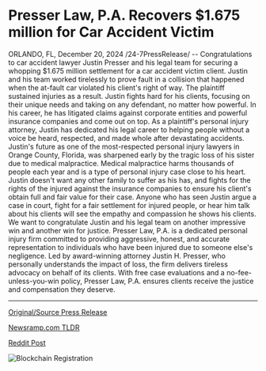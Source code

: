 # Presser Law, P.A. Recovers $1.675 million for Car Accident Victim

ORLANDO, FL, December 20, 2024 /24-7PressRelease/ -- Congratulations to car accident lawyer Justin Presser and his legal team for securing a whopping $1.675 million settlement for a car accident victim client. Justin and his team worked tirelessly to prove fault in a collision that happened when the at-fault car violated his client's right of way. The plaintiff sustained injuries as a result.   Justin fights hard for his clients, focusing on their unique needs and taking on any defendant, no matter how powerful. In his career, he has litigated claims against corporate entities and powerful insurance companies and come out on top. As a plaintiff's personal injury attorney, Justin has dedicated his legal career to helping people without a voice be heard, respected, and made whole after devastating accidents.  Justin's future as one of the most-respected personal injury lawyers in Orange County, Florida, was sharpened early by the tragic loss of his sister due to medical malpractice. Medical malpractice harms thousands of people each year and is a type of personal injury case close to his heart. Justin doesn't want any other family to suffer as his has, and fights for the rights of the injured against the insurance companies to ensure his client's obtain full and fair value for their case.  Anyone who has seen Justin argue a case in court, fight for a fair settlement for injured people, or hear him talk about his clients will see the empathy and compassion he shows his clients. We want to congratulate Justin and his legal team on another impressive win and another win for justice.  Presser Law, P.A. is a dedicated personal injury firm committed to providing aggressive, honest, and accurate representation to individuals who have been injured due to someone else's negligence. Led by award-winning attorney Justin H. Presser, who personally understands the impact of loss, the firm delivers tireless advocacy on behalf of its clients. With free case evaluations and a no-fee-unless-you-win policy, Presser Law, P.A. ensures clients receive the justice and compensation they deserve. 

---

[Original/Source Press Release](https://www.24-7pressrelease.com/press-release/517323/presser-law-pa-recovers-1675-million-for-car-accident-victim)
                    

[Newsramp.com TLDR](https://newsramp.com/curated-news/justin-presser-secures-1-675-million-settlement-for-car-accident-victim/1ed6fb8f46172f5ccb1d9227abba2ec0) 

 



[Reddit Post](https://www.reddit.com/r/newsramp/comments/1hif9fz/justin_presser_secures_1675_million_settlement/) 



![Blockchain Registration](https://cdn.newsramp.app/24-7PressRelease/qrcode/2412/20/bakegcE4.webp)